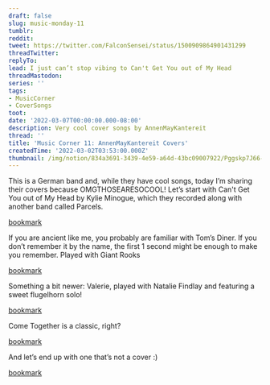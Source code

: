 ```yaml
---
draft: false
slug: music-monday-11
tumblr:
reddit:
tweet: https://twitter.com/FalconSensei/status/1500909864901431299
threadTwitter:
replyTo:
lead: I just can’t stop vibing to Can't Get You out of My Head
threadMastodon:
series: ''
tags:
- MusicCorner
- CoverSongs
toot:
date: '2022-03-07T00:00:00.000-08:00'
description: Very cool cover songs by AnnenMayKantereit
thread: ''
title: 'Music Corner 11: AnnenMayKantereit Covers'
createdTime: '2022-03-02T03:53:00.000Z'
thumbnail: /img/notion/834a3691-3439-4e59-a64d-43bc09007922/Pggskp7J66-1200.jpeg
---
```


This is a German band and, while they have cool songs, today I’m sharing their covers because OMGTHOSEARESOCOOL! Let’s start with Can't Get You out of My Head by Kylie Minogue, which they recorded along with another band called Parcels.

[bookmark](https://www.youtube.com/watch?v=RacxNskxySo)

If you are ancient like me, you probably are familiar with Tom’s Diner. If you don’t remember it by the name, the first 1 second might be enough to make you remember. Played with Giant Rooks

[bookmark](https://www.youtube.com/watch?v=5r3B7yz6J68)

Something a bit newer: Valerie, played with Natalie Findlay and featuring a sweet flugelhorn solo!

[bookmark](https://www.youtube.com/watch?v=Jm-FH82lVbE)

Come Together is a classic, right?

[bookmark](https://www.youtube.com/watch?v=SkP7QWsfNc0)

And let’s end up with one that’s not a cover :)

[bookmark](https://www.youtube.com/watch?v=s8WJYwFlyUg)